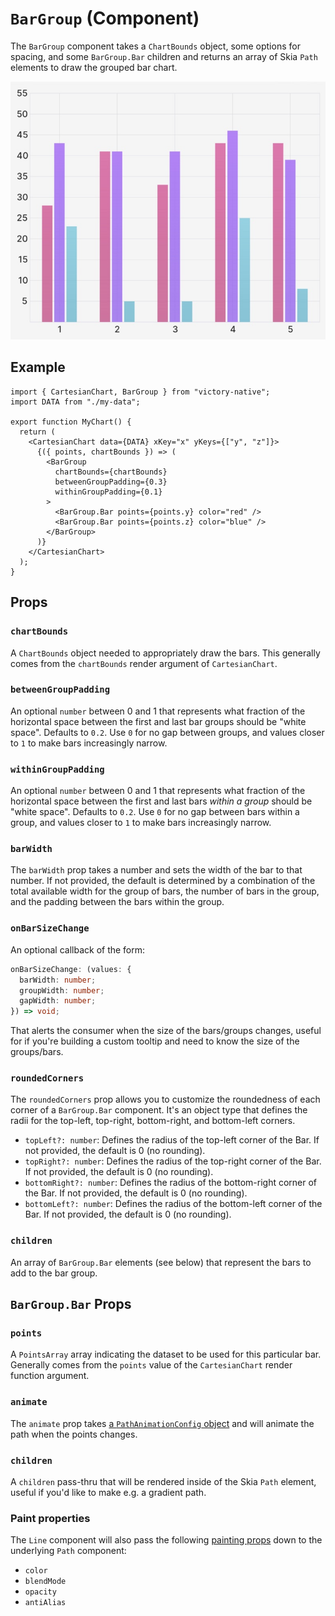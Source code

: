 # `BarGroup` (Component)

The `BarGroup` component takes a `ChartBounds` object, some options for spacing, and some `BarGroup.Bar` children and returns an array of Skia `Path` elements to draw the grouped bar chart.

<div className="w-96 mx-auto rounded-md overflow-hidden">

![Example output of a bar chart](../../assets/bar-group-preview.jpg)

</div>

## Example

```tsx
import { CartesianChart, BarGroup } from "victory-native";
import DATA from "./my-data";

export function MyChart() {
  return (
    <CartesianChart data={DATA} xKey="x" yKeys={["y", "z"]}>
      {({ points, chartBounds }) => (
        <BarGroup
          chartBounds={chartBounds}
          betweenGroupPadding={0.3}
          withinGroupPadding={0.1}
        >
          <BarGroup.Bar points={points.y} color="red" />
          <BarGroup.Bar points={points.z} color="blue" />
        </BarGroup>
      )}
    </CartesianChart>
  );
}
```

## Props

### `chartBounds`

A `ChartBounds` object needed to appropriately draw the bars. This generally comes from the `chartBounds` render argument of `CartesianChart`.

### `betweenGroupPadding`

An optional `number` between 0 and 1 that represents what fraction of the horizontal space between the first and last bar groups should be "white space". Defaults to `0.2`. Use `0` for no gap between groups, and values closer to `1` to make bars increasingly narrow.

### `withinGroupPadding`

An optional `number` between 0 and 1 that represents what fraction of the horizontal space between the first and last bars _within a group_ should be "white space". Defaults to `0.2`. Use `0` for no gap between bars within a group, and values closer to `1` to make bars increasingly narrow.

### `barWidth`

The `barWidth` prop takes a number and sets the width of the bar to that number. If not provided, the default is determined by a combination of the total available width for the group of bars, the number of bars in the group, and the padding between the bars within the group.

### `onBarSizeChange`

An optional callback of the form:

```ts
onBarSizeChange: (values: {
  barWidth: number;
  groupWidth: number;
  gapWidth: number;
}) => void;
```

That alerts the consumer when the size of the bars/groups changes, useful for if you're building a custom tooltip and need to know the size of the groups/bars.

### `roundedCorners`

The `roundedCorners` prop allows you to customize the roundedness of each corner of a `BarGroup.Bar` component. It's an object type that defines the radii for the top-left, top-right, bottom-right, and bottom-left corners.

- `topLeft?: number`: Defines the radius of the top-left corner of the Bar. If not provided, the default is 0 (no rounding).
- `topRight?: number`: Defines the radius of the top-right corner of the Bar. If not provided, the default is 0 (no rounding).
- `bottomRight?: number`: Defines the radius of the bottom-right corner of the Bar. If not provided, the default is 0 (no rounding).
- `bottomLeft?: number`: Defines the radius of the bottom-left corner of the Bar. If not provided, the default is 0 (no rounding).

### `children`

An array of `BarGroup.Bar` elements (see below) that represent the bars to add to the bar group.

## `BarGroup.Bar` Props

### `points`

A `PointsArray` array indicating the dataset to be used for this particular bar. Generally comes from the `points` value of the `CartesianChart` render function argument.

### `animate`

The `animate` prop takes [a `PathAnimationConfig` object](../../animated-paths.md#animconfig) and will animate the path when the points changes.

### `children`

A `children` pass-thru that will be rendered inside of the Skia `Path` element, useful if you'd like to make e.g. a gradient path.

### Paint properties

The `Line` component will also pass the following [painting props](https://shopify.github.io/react-native-skia/docs/paint/overview) down to the underlying `Path` component:

- `color`
- `blendMode`
- `opacity`
- `antiAlias`
